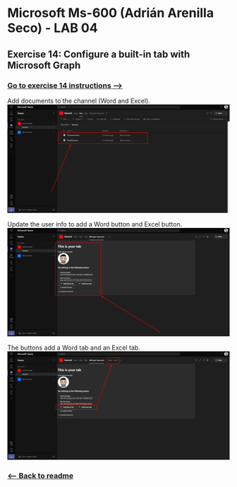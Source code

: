 # Microsoft Ms-600 (Adrián Arenilla Seco) - LAB 04


## Exercise 14: Configure a built-in tab with Microsoft Graph
### [Go to exercise 14 instructions -->](15-Exercise-14-Configure-a-built-in-tab-with-Microsoft-Graph.md)


Add documents to the channel (Word and Excel).
![](Evidences/Image15a.png)


Update the user info to add a Word button and Excel button.
![](Evidences/Image15b.png)


The buttons add a Word tab and an Excel tab.
![](Evidences/Image15c.png)


### [<-- Back to readme](../../../../)